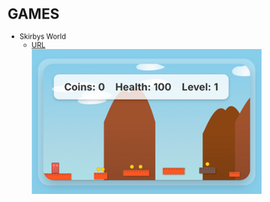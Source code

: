 # GAMES

- Skirbys World
  - [URL](https://cybersynapse.ro/Skirby_testing.php)
 ![skirbys world](IMG_2133.jpeg)
